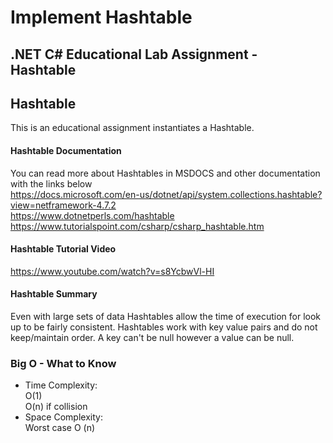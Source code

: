 # Implement Hashtable
## .NET C# Educational Lab Assignment - Hashtable

## Hashtable
This is an educational assignment instantiates a Hashtable. </br>

#### Hashtable Documentation
You can read more about Hashtables in MSDOCS and other documentation with the links below </br>
https://docs.microsoft.com/en-us/dotnet/api/system.collections.hashtable?view=netframework-4.7.2 </br>
https://www.dotnetperls.com/hashtable </br>
https://www.tutorialspoint.com/csharp/csharp_hashtable.htm </br>

#### Hashtable Tutorial Video
https://www.youtube.com/watch?v=s8YcbwVl-HI </br>


#### Hashtable Summary</br>
Even with large sets of data Hashtables allow the time of execution for look up to be fairly consistent. Hashtables work with key value pairs and do not keep/maintain order. A key can't be null however a value can be null. 
 

### Big O - What to Know</br>
* Time Complexity: </br>
 	O(1) </br>
  O(n) if collision </br>
* Space Complexity: </br>
Worst case O (n)

